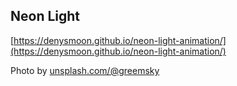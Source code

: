 ## Neon Light

[https://denysmoon.github.io/neon-light-animation/](https://denysmoon.github.io/neon-light-animation/)

Photo by [unsplash.com/@greemsky](https://unsplash.com/@greemsky)